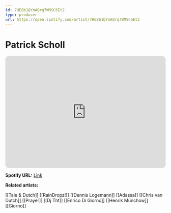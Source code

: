 ```yaml
---
id: 7HE8b1QYnAQrq7WMSC6Et2
type: producer
url: https://open.spotify.com/artist/7HE8b1QYnAQrq7WMSC6Et2
---
```

# Patrick Scholl

<iframe style="border-radius:12px" src="https://open.spotify.com/embed/artist/7HE8b1QYnAQrq7WMSC6Et2" width="100%" height="352" frameBorder="0" allowfullscreen="" allow="autoplay; clipboard-write; encrypted-media; fullscreen; picture-in-picture" loading="lazy"></iframe>

**Spotify URL:** [Link](https://open.spotify.com/artist/7HE8b1QYnAQrq7WMSC6Et2)

**Related artists:**

[[Tale & Dutch]]
[[RainDropz!]]
[[Dennis Logemann]]
[[Adassa]]
[[Chris van Dutch]]
[[Prayer]]
[[Dj Tht]]
[[Enrico Di Giorno]]
[[Henrik Münchow]]
[[Giorno]]
